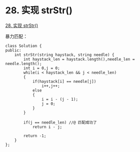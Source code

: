 

# 28. 实现 strStr()

[28. 实现 strStr()](https://leetcode-cn.com/problems/implement-strstr/)

暴力匹配：

```
class Solution {
public:
    int strStr(string haystack, string needle) {
		int haystack_len = haystack.length(),needle_len = needle.length();
		int i = 0,j = 0;
		while(i < haystack_len && j < needle_len)
		{
			if(haystack[i] == needle[j])
				i++,j++;
			else
			{
				i = i - (j - 1);
				j = 0;
			}				
		}
		
		if(j == needle_len) //@ 匹配成功了
			return i - j;
		
		return -1;		
    }
};
```

